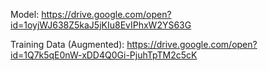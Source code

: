 Model: https://drive.google.com/open?id=1oyjWJ638Z5kaJ5jKIu8EvIPhxW2YS63G

Training Data (Augmented): https://drive.google.com/open?id=1Q7k5qE0nW-xDD4Q0Gi-PjuhTpTM2c5cK
